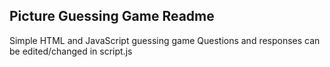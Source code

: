 Picture Guessing Game Readme
--------------------

Simple HTML and JavaScript guessing game
Questions and responses can be edited/changed in script.js
